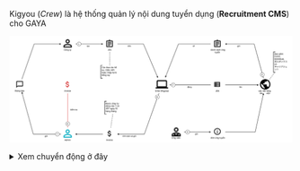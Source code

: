 Kigyou (*Crew*) là hệ thống quản lý nội dung tuyển dụng (**Recruitment CMS**) cho GAYA


![](_assets/dang_tuyen_tren_crew.svg)



<details> 
<summary>Xem chuyển động ở đây</summary> 
<div class="image-container"> 
	<img src="_assets/dang_tuyen_tren_crew_annimated.svg" alt="Dang Tuyen Tren Crew" style="width: 100%;"> 
</div> 
</details>

